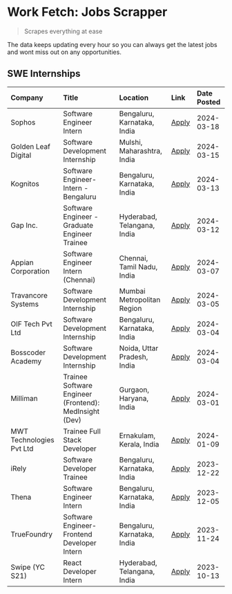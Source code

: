 # Work Fetch: Jobs Scrapper
> Scrapes everything at ease

The data keeps updating every hour so you can always get the latest jobs and wont miss out on any opportunities.

## SWE Internships
<!--START_SECTION:workfetch-->
| Company                  | Title                                                  | Location                    | Link                                                                                                                                                                                                                                                              | Date Posted   |
|:-------------------------|:-------------------------------------------------------|:----------------------------|:------------------------------------------------------------------------------------------------------------------------------------------------------------------------------------------------------------------------------------------------------------------|:--------------|
| Sophos                   | Software Engineer Intern                               | Bengaluru, Karnataka, India | [Apply](https://in.linkedin.com/jobs/view/software-engineer-intern-at-sophos-3861635553?refId=GP9rwwrQ7tnJ5G2den3xgQ%3D%3D&trackingId=jAglRuyAzWOcqvrRKdEGkQ%3D%3D&position=14&pageNum=0&trk=public_jobs_jserp-result_search-card)                                | 2024-03-18    |
| Golden Leaf Digital      | Software Development Internship                        | Mulshi, Maharashtra, India  | [Apply](https://in.linkedin.com/jobs/view/software-development-internship-at-golden-leaf-digital-3858085305?refId=GP9rwwrQ7tnJ5G2den3xgQ%3D%3D&trackingId=%2BNZ9jm1ff6BTIcIS8MAxAQ%3D%3D&position=7&pageNum=0&trk=public_jobs_jserp-result_search-card)           | 2024-03-15    |
| Kognitos                 | Software Engineer-Intern -Bengaluru                    | Bengaluru, Karnataka, India | [Apply](https://in.linkedin.com/jobs/view/software-engineer-intern-bengaluru-at-kognitos-3855361239?refId=GP9rwwrQ7tnJ5G2den3xgQ%3D%3D&trackingId=geCeLQZXXwJuB4TQuyheQg%3D%3D&position=21&pageNum=0&trk=public_jobs_jserp-result_search-card)                    | 2024-03-13    |
| Gap Inc.                 | Software Engineer - Graduate Engineer Trainee          | Hyderabad, Telangana, India | [Apply](https://in.linkedin.com/jobs/view/software-engineer-graduate-engineer-trainee-at-gap-inc-3853818960?refId=GP9rwwrQ7tnJ5G2den3xgQ%3D%3D&trackingId=eXCZYZb3u55vOf2nWK4rUw%3D%3D&position=9&pageNum=0&trk=public_jobs_jserp-result_search-card)             | 2024-03-12    |
| Appian Corporation       | Software Engineer Intern (Chennai)                     | Chennai, Tamil Nadu, India  | [Apply](https://in.linkedin.com/jobs/view/software-engineer-intern-chennai-at-appian-corporation-3848335036?refId=GP9rwwrQ7tnJ5G2den3xgQ%3D%3D&trackingId=E8Ge5zrakrAZohtIMN7zbQ%3D%3D&position=3&pageNum=0&trk=public_jobs_jserp-result_search-card)             | 2024-03-07    |
| Travancore Systems       | Software Development Internship                        | Mumbai Metropolitan Region  | [Apply](https://in.linkedin.com/jobs/view/software-development-internship-at-travancore-systems-3847706952?refId=GP9rwwrQ7tnJ5G2den3xgQ%3D%3D&trackingId=efEUx7M1ng719KfxHgITHQ%3D%3D&position=13&pageNum=0&trk=public_jobs_jserp-result_search-card)             | 2024-03-05    |
| OIF Tech Pvt Ltd         | Software Development Internship                        | Bengaluru, Karnataka, India | [Apply](https://in.linkedin.com/jobs/view/software-development-internship-at-oif-tech-pvt-ltd-3846326596?refId=GP9rwwrQ7tnJ5G2den3xgQ%3D%3D&trackingId=G06iKpf3qzBvqmGvDxzM5w%3D%3D&position=6&pageNum=0&trk=public_jobs_jserp-result_search-card)                | 2024-03-04    |
| Bosscoder Academy        | Software Development Internship                        | Noida, Uttar Pradesh, India | [Apply](https://in.linkedin.com/jobs/view/software-development-internship-at-bosscoder-academy-3846323827?refId=GP9rwwrQ7tnJ5G2den3xgQ%3D%3D&trackingId=IzWIyB%2Bti4xJ3FHigYhuCQ%3D%3D&position=16&pageNum=0&trk=public_jobs_jserp-result_search-card)            | 2024-03-04    |
| Milliman                 | Trainee Software Engineer (Frontend): MedInsight (Dev) | Gurgaon, Haryana, India     | [Apply](https://in.linkedin.com/jobs/view/trainee-software-engineer-frontend-medinsight-dev-at-milliman-3792874280?refId=GP9rwwrQ7tnJ5G2den3xgQ%3D%3D&trackingId=hTrlaLMHpvizp%2FxooT0z%2Bg%3D%3D&position=10&pageNum=0&trk=public_jobs_jserp-result_search-card) | 2024-03-01    |
| MWT Technologies Pvt Ltd | Trainee Full Stack Developer                           | Ernakulam, Kerala, India    | [Apply](https://in.linkedin.com/jobs/view/trainee-full-stack-developer-at-mwt-technologies-pvt-ltd-3800921715?refId=GP9rwwrQ7tnJ5G2den3xgQ%3D%3D&trackingId=Fs%2B6Ms6RXCJg%2F%2FKqloSQaQ%3D%3D&position=11&pageNum=0&trk=public_jobs_jserp-result_search-card)    | 2024-01-09    |
| iRely                    | Software Developer Trainee                             | Bengaluru, Karnataka, India | [Apply](https://in.linkedin.com/jobs/view/software-developer-trainee-at-irely-3801577534?refId=GP9rwwrQ7tnJ5G2den3xgQ%3D%3D&trackingId=CCOG2SDx2x6pUkoaKnZ1Jw%3D%3D&position=19&pageNum=0&trk=public_jobs_jserp-result_search-card)                               | 2023-12-22    |
| Thena                    | Software Engineer Intern                               | Bengaluru, Karnataka, India | [Apply](https://in.linkedin.com/jobs/view/software-engineer-intern-at-thena-3778731751?refId=GP9rwwrQ7tnJ5G2den3xgQ%3D%3D&trackingId=o%2BsPhnMLyGWfuojh8H%2FnYw%3D%3D&position=23&pageNum=0&trk=public_jobs_jserp-result_search-card)                             | 2023-12-05    |
| TrueFoundry              | Software Engineer- Frontend Developer Intern           | Bengaluru, Karnataka, India | [Apply](https://in.linkedin.com/jobs/view/software-engineer-frontend-developer-intern-at-truefoundry-3790095058?refId=GP9rwwrQ7tnJ5G2den3xgQ%3D%3D&trackingId=ADW053Rq7Jndys5jhfoQOA%3D%3D&position=22&pageNum=0&trk=public_jobs_jserp-result_search-card)        | 2023-11-24    |
| Swipe (YC S21)           | React Developer Intern                                 | Hyderabad, Telangana, India | [Apply](https://in.linkedin.com/jobs/view/react-developer-intern-at-swipe-yc-s21-3737600089?refId=GP9rwwrQ7tnJ5G2den3xgQ%3D%3D&trackingId=Tx88YSd30nnAWhDsAr3Hag%3D%3D&position=24&pageNum=0&trk=public_jobs_jserp-result_search-card)                            | 2023-10-13    |
<!--END_SECTION:workfetch-->
